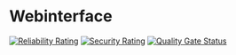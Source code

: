 # Webinterface
[![Reliability Rating](https://sonarcloud.io/api/project_badges/measure?project=Ree6-Applications_Webinterface&metric=reliability_rating)](https://sonarcloud.io/summary/new_code?id=Ree6-Applications_Webinterface) [![Security Rating](https://sonarcloud.io/api/project_badges/measure?project=Ree6-Applications_Webinterface&metric=security_rating)](https://sonarcloud.io/summary/new_code?id=Ree6-Applications_Webinterface) [![Quality Gate Status](https://sonarcloud.io/api/project_badges/measure?project=Ree6-Applications_Webinterface&metric=alert_status)](https://sonarcloud.io/summary/new_code?id=Ree6-Applications_Webinterface)

